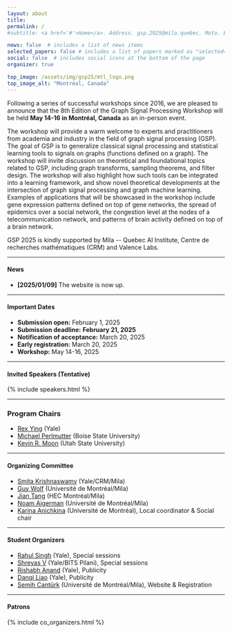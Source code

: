 ```yaml
---
layout: about
title:
permalink: /
#subtitle: <a href='#'>Home</a>. Address. gsp.2025@mila.quebec. Moto. Etc.

news: false  # includes a list of news items
selected_papers: false # includes a list of papers marked as "selected={true}"
social: false  # includes social icons at the bottom of the page
organizer: true

top_image: /assets/img/gsp25/mtl_logo.png
top_image_alt: "Montréal, Canada"
---
```


Following a series of successful workshops since 2016, we are pleased to announce that the 8th Edition of the Graph Signal Processing Workshop will be held **May 14-16 in Montréal, Canada** as an in-person event.

The workshop will provide a warm welcome to experts and practitioners from academia and industry in the field of graph signal processing (GSP). The goal of GSP is to generalize classical signal processing and statistical learning tools to signals on graphs (functions defined on a graph). The workshop will invite discussion on theoretical and foundational topics related to GSP, including graph transforms, sampling theorems, and filter design. The workshop will also highlight how such tools can be integrated into a learning framework, and show novel theoretical developments at the intersection of graph signal processing and graph machine learning. Examples of applications that will be showcased in the workshop include gene expression patterns defined on top of gene networks, the spread of epidemics over a social network, the congestion level at the nodes of a telecommunication network, and patterns of brain activity defined on top of a brain network.

GSP 2025 is kindly supported by Mila -- Quebec AI Institute, Centre de recherches mathématiques (CRM) and Valence Labs.


---
#### News
+ **[2025/01/09]** The website is now up.


---
#### Important Dates
+ **Submission open:** February 1, 2025
+ **Submission deadline:** **February 21, 2025**
+ **Notification of acceptance:** March 20, 2025
+ **Early registration:** March 20, 2025
+ **Workshop:** May 14-16, 2025

---
#### Invited Speakers (Tentative)

{% include speakers.html %}

---
### Program Chairs
+ [Rex Ying](https://www.cs.yale.edu/homes/ying-rex/) (Yale)
+ [Michael Perlmutter](https://sites.google.com/view/perlmutma/home) (Boise State University)
+ [Kevin R. Moon](https://sites.google.com/a/umich.edu/kevin-r-moon/home) (Utah State University)

---
#### Organizing Committee

+ [Smita Krishnaswamy](https://krishnaswamylab.org) (Yale/CRM/Mila)
+ [Guy Wolf](http://guywolf.org) (Université de Montréal/Mila)
+ [Jian Tang](https://jian-tang.com) (HEC Montréal/Mila)
+ [Noam Aigerman](https://noamaig.github.io) (Université de Montréal/Mila)
+ [Karina Anichkina](mailto:karina.wolf@umontreal.ca) (Université de Montréal), Local coordinator & Social chair

---

#### Student Organizers

+ [Rahul Singh](https://rahulsinghchandraul.github.io) (Yale), Special sessions
+ [Shreyas V](https://shreyasv.me/folio/) (Yale/BITS Pilani), Special sessions
+ [Rishabh Anand](https://rish-16.github.io) (Yale), Publicity
+ [Danqi Liao](https://danqi7.github.io) (Yale), Publicity
+ [Semih Cantürk](https://semihcanturk.github.io) (Université de Montréal/Mila),  Website & Registration

---
#### Patrons

{% include co_organizers.html %}
